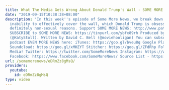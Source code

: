 ```yaml
---
title: What The Media Gets Wrong About Donald Trump's Wall - SOME MORE NEWS
date: "2019-09-15T10:38:38+08:00"
description: 'In this week''s episode of Some More News, we break down the media''s
  inability to effectively cover the wall, which Donald Trump is obsessed with for
  definitely non-sexual reasons. Support SOME MORE NEWS: http://www.patreon.com/SomeMoreNews
  SUBSCRIBE to SOME MORE NEWS: https://tinyurl.com/ybfx89rh Produced by Katy Stoll
  (@KatyStoll). Written by David C. Bell (@moviehooligan) You can subscribe to our
  podcast EVEN MORE NEWS here: iTunes: https://goo.gl/bveu8q Google Play: https://goo.gl/zpnhN9
  Soundcloud: https://goo.gl/xMHZYT Stitcher: https://goo.gl/ZFdRhp Follow us on social
  Media! Twitter: https://twitter.com/SomeMoreNews Instagram: https://www.instagram.com/SomeMoreNews/
  Facebook: https://www.facebook.com/SomeMoreNews/ Source List - https://goo.gl/kSV8dC'
url: /somemorenews/eDRmZz8gMsQ/
providers:
  youtube:
    id: eDRmZz8gMsQ
type: video
---
```

